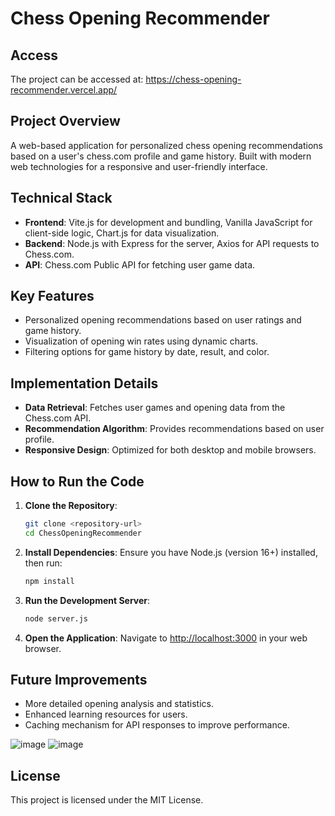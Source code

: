 # Chess Opening Recommender

## Access
The project can be accessed at: https://chess-opening-recommender.vercel.app/

## Project Overview
A web-based application for personalized chess opening recommendations based on a user's chess.com profile and game history.
Built with modern web technologies for a responsive and user-friendly interface.

## Technical Stack
- **Frontend**: Vite.js for development and bundling, Vanilla JavaScript for client-side logic, Chart.js for data visualization.
- **Backend**: Node.js with Express for the server, Axios for API requests to Chess.com.
- **API**: Chess.com Public API for fetching user game data.

## Key Features
- Personalized opening recommendations based on user ratings and game history.
- Visualization of opening win rates using dynamic charts.
- Filtering options for game history by date, result, and color.

## Implementation Details
- **Data Retrieval**: Fetches user games and opening data from the Chess.com API.
- **Recommendation Algorithm**: Provides recommendations based on user profile.
- **Responsive Design**: Optimized for both desktop and mobile browsers.

## How to Run the Code
1. **Clone the Repository**:
   ```bash
   git clone <repository-url>
   cd ChessOpeningRecommender
   ```
2. **Install Dependencies**: Ensure you have Node.js (version 16+) installed, then run:
   ```bash
   npm install
   ```
3. **Run the Development Server**:
   ```bash
   node server.js
   ```
4. **Open the Application**:
   Navigate to [http://localhost:3000](http://localhost:3000) in your web browser.

## Future Improvements
- More detailed opening analysis and statistics.
- Enhanced learning resources for users.
- Caching mechanism for API responses to improve performance.


![image](https://github.com/user-attachments/assets/390fdaf1-91d0-4226-b19f-b9a253578217)
![image](https://github.com/user-attachments/assets/cca07fb9-90b8-4cd5-9d35-e5f0c88cf91a)


## License
This project is licensed under the MIT License.


